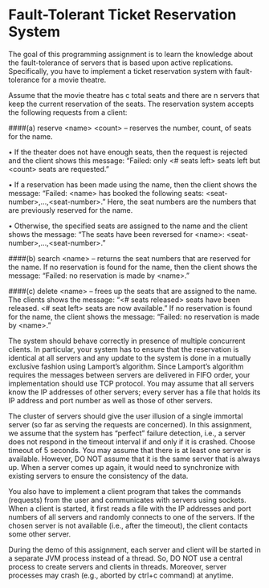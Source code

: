 # Fault-Tolerant Ticket Reservation System

The goal of this programming assignment is to learn the knowledge about the fault-tolerance of servers that is based upon active replications. Specifically, you have to implement a ticket reservation system with fault-tolerance for a movie theatre.

Assume that the movie theatre has c total seats and there are n servers that keep the current reservation of the seats. The reservation system accepts the following requests from a client:

####(a) reserve &lt;name&gt; &lt;count&gt; – reserves the number, count, of seats for the name.

• If the theater does not have enough seats, then the request is rejected and the client shows this message: “Failed: only &lt;# seats left&gt; seats left but &lt;count&gt; seats are requested.”

• If a reservation has been made using the name, then the client shows the message: “Failed: &lt;name&gt; has booked the following seats: &lt;seat-number&gt;,...,&lt;seat-number&gt;.” Here, the seat numbers are the numbers that are previously reserved for the name.

• Otherwise, the specified seats are assigned to the name and the client shows the message: “The seats have been reversed for &lt;name&gt;: &lt;seat-number&gt;,...,&lt;seat-number&gt;.”

####(b) search &lt;name&gt; – returns the seat numbers that are reserved for the name. 
If no reservation is found for the name, then the client shows the message: “Failed: no reservation is made by &lt;name&gt;.” 

####(c) delete &lt;name&gt; – frees up the seats that are assigned to the name. 
The clients shows the message: “&lt;# seats released&gt; seats have been released. &lt;# seat left&gt; seats are now available.” If no reservation is found for the name, the client shows the message: “Failed: no reservation is made by &lt;name&gt;.”

The system should behave correctly in presence of multiple concurrent clients. In particular, your system has to ensure that the reservation is identical at all servers and any update to the system is done in a mutually exclusive fashion using Lamport’s algorithm. Since Lamport’s algorithm requires the messages between servers are delivered in FIFO order, your implementation should use TCP protocol. You may assume that all servers know the IP addresses of other servers; every server has a file that holds its IP address and port number as well as those of other servers.

The cluster of servers should give the user illusion of a single immortal server (so far as serving the requests are concerned). In this assignment, we assume that the system has “perfect” failure detection, i.e., a server does not respond in the timeout interval if and only if it is crashed. Choose timeout of 5 seconds. You may assume that there is at least one server is available. However, DO NOT assume that it is the same server that is always up. When a server comes up again, it would need to synchronize with existing servers to ensure the consistency of the data.

You also have to implement a client program that takes the commands (requests) from the user and communicates with servers using sockets. When a client is started, it first reads a file with the IP addresses and port numbers of all servers and randomly connects to one of the servers. If the chosen server is not available (i.e., after the timeout), the client contacts some other server.

During the demo of this assignment, each server and client will be started in a separate JVM process instead of a thread. So, DO NOT use a central process to create servers and clients in threads. Moreover, server processes may crash (e.g., aborted by ctrl+c command) at anytime.
